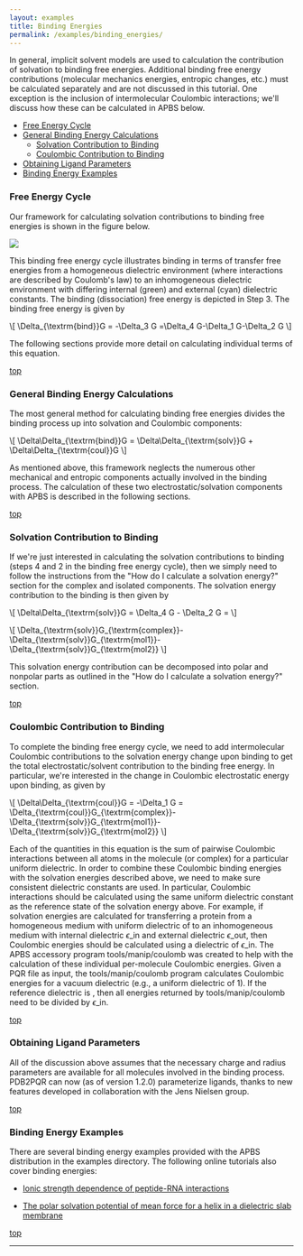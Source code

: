 ```yaml
---
layout: examples
title: Binding Energies
permalink: /examples/binding_energies/
---
```


<a id="topcall"></a>


In general, implicit solvent models are used to calculation the contribution of solvation to binding free energies. Additional binding free energy contributions (molecular mechanics energies, entropic changes, etc.) must be calculated separately and are not discussed in this tutorial. One exception is the inclusion of intermolecular Coulombic interactions; we'll discuss how these can be calculated in APBS below.


* <a data-scroll href="#free">Free Energy Cycle</a>
* <a data-scroll href="#GenBind">General Binding Energy Calculations</a>
	* <a data-scroll href="#SolCon">Solvation Contribution to Binding</a>
	* <a data-scroll href="#CoulCon">Coulombic Contribution to Binding</a>
* <a data-scroll href="#ObtainLig">Obtaining Ligand Parameters</a>
* <a data-scroll href="#BindEX">Binding Energy Examples</a>


<a id="free"></a>
<h3> Free Energy Cycle </h3>

Our framework for calculating solvation contributions to binding free energies is shown in the figure below.

<img src="{{site.baseurl}}/img/apbs_bind_eng.png">

This binding free energy cycle illustrates binding in terms of transfer free energies from a homogeneous dielectric environment (where interactions are described by Coulomb's law) to an inhomogeneous dielectric environment with differing internal (green) and external (cyan) dielectric constants. The binding (dissociation) free energy is depicted in Step 3.
The binding free energy is given by

\\[ \Delta_{\textrm{bind}}G = -\Delta_3 G =\Delta_4 G-\Delta_1 G-\Delta_2 G \\]

The following sections provide more detail on calculating individual terms of this equation.

<a data-scroll href="#topcall">top</a>


<a id="GenBind"></a>
<h3> General Binding Energy Calculations </h3>

The most general method for calculating binding free energies divides the binding process up into solvation and Coulombic components:

\\[ \Delta\Delta\_{\textrm{bind}}G = \Delta\Delta\_{\textrm{solv}}G + \Delta\Delta\_{\textrm{coul}}G \\] 

As mentioned above, this framework neglects the numerous other mechanical and entropic components actually involved in the binding process. The calculation of these two electrostatic/solvation components with APBS is described in the following sections.

<a data-scroll href="#topcall">top</a>


<a id="SolCon"></a>
<h3> Solvation Contribution to Binding </h3>

If we're just interested in calculating the solvation contributions to binding (steps 4 and 2 in the binding free energy cycle), then we simply need to follow the instructions from the "How do I calculate a solvation energy?" section for the complex and isolated components. The solvation energy contribution to the binding is then given by

\\[ \Delta\Delta\_{\textrm{solv}}G = \Delta\_4 G - \Delta\_2 G = \\]

\\[ \Delta_{\textrm{solv}}G\_{\textrm{complex}}-\Delta\_{\textrm{solv}}G\_{\textrm{mol1}}-\Delta\_{\textrm{solv}}G\_{\textrm{mol2}} \\]

This solvation energy contribution can be decomposed into polar and nonpolar parts as outlined in the "How do I calculate a solvation energy?" section.

<a data-scroll href="#topcall">top</a>


<a id="CoulCon"></a>
<h3> Coulombic Contribution to Binding </h3>

To complete the binding free energy cycle, we need to add intermolecular Coulombic contributions to the solvation energy change upon binding to get the total electrostatic/solvent contribution to the binding free energy. In particular, we're interested in the change in Coulombic electrostatic energy upon binding, as given by

\\[ \Delta\Delta\_{\textrm{coul}}G = -\Delta\_1 G =  \Delta_{\textrm{coul}}G\_{\textrm{complex}}-\Delta\_{\textrm{solv}}G\_{\textrm{mol1}}-\Delta\_{\textrm{solv}}G\_{\textrm{mol2}} \\]

Each of the  quantities in this equation is the sum of pairwise Coulombic interactions between all atoms in the molecule (or complex) for a particular uniform dielectric. In order to combine these Coulombic binding energies with the solvation energies described above, we need to make sure consistent dielectric constants are used. In particular, Coulombic interactions should be calculated using the same uniform dielectric constant as the reference state of the solvation energy above. For example, if solvation energies are calculated for transferring a protein from a homogeneous medium with uniform dielectric of  to an inhomogeneous medium with internal dielectric $\epsilon\_{\mathrm{in}}$ and external dielectric $\epsilon\_{\mathrm{out}}$, then Coulombic energies should be calculated using a dielectric of $\epsilon\_{\mathrm{in}}$. The APBS accessory program tools/manip/coulomb was created to help with the calculation of these individual per-molecule Coulombic energies. Given a PQR file as input, the tools/manip/coulomb program calculates Coulombic energies for a vacuum dielectric (e.g., a uniform dielectric of 1). If the reference dielectric is , then all energies returned by tools/manip/coulomb need to be divided by $\epsilon\_{\mathrm{in}}$.

<a data-scroll href="#topcall">top</a>


<a id="ObtainLig"></a>
<h3> Obtaining Ligand Parameters </h3>

All of the discussion above assumes that the necessary charge and radius parameters are available for all molecules involved in the binding process. PDB2PQR can now (as of version 1.2.0) parameterize ligands, thanks to new features developed in collaboration with the Jens Nielsen group.

<a data-scroll href="#topcall">top</a>


<a id="BindEX"></a>
<h3> Binding Energy Examples </h3>

There are several binding energy examples provided with the APBS distribution in the examples directory. The following online tutorials also cover binding energies:

* <a href="{{site.baseurl}}/examples/Protein-Rna_Tutorial/" target="BLANK">Ionic strength dependence of peptide-RNA interactions</a>

* <a href="{{site.baseurl}}/examples/potentials_of_mean_force/" target="BLANK">The polar solvation potential of mean force for a helix in a dielectric slab membrane</a>

<a data-scroll href="#topcall">top</a>
<hr/>






<script type="text/x-mathjax-config">
  MathJax.Hub.Config({
    tex2jax: {inlineMath: [['$','$'], ['\\(','\\)']]}
  });
</script>
<script type="text/javascript"
  src="http://cdn.mathjax.org/mathjax/latest/MathJax.js?config=TeX-AMS-MML_HTMLorMML">
</script>